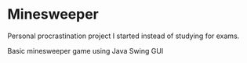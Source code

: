 # Minesweeper

Personal procrastination project I started instead of studying for exams.

Basic minesweeper game using Java Swing GUI 
